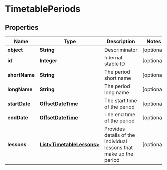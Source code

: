 
# TimetablePeriods

## Properties
Name | Type | Description | Notes
------------ | ------------- | ------------- | -------------
**object** | **String** | Descriminator |  [optional]
**id** | **Integer** | Internal stable ID |  [optional]
**shortName** | **String** | The period short name |  [optional]
**longName** | **String** | The period long name |  [optional]
**startDate** | [**OffsetDateTime**](OffsetDateTime.md) | The start time of the period |  [optional]
**endDate** | [**OffsetDateTime**](OffsetDateTime.md) | The end time of the period |  [optional]
**lessons** | [**List&lt;TimetableLessons&gt;**](TimetableLessons.md) | Provides details of the individual lessons that make up the period |  [optional]



